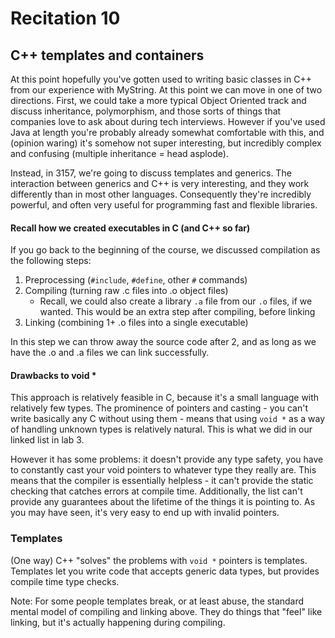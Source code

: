# Recitation 10 #

## C++ templates and containers ##

At this point hopefully you've gotten used to writing basic classes in C++ from
our experience with MyString. At this point we can move in one of two
directions. First, we could take a more typical Object Oriented track and
discuss inheritance, polymorphism, and those sorts of things that companies love
to ask about during tech interviews. However if you've used Java at length
you're probably already somewhat comfortable with this, and (opinion waring)
it's somehow not super interesting, but incredibly complex and confusing
(multiple inheritance = head asplode).

Instead, in 3157, we're going to discuss templates and generics. The interaction
between generics and C++ is very interesting, and they work differently than in
most other languages. Consequently they're incredibly powerful, and often very
useful for programming fast and flexible libraries.

#### Recall how we created executables in C (and C++ so far) ####

If you go back to the beginning of the course, we discussed compilation as the
following steps:

1. Preprocessing (`#include`, `#define`, other `#` commands)
2. Compiling (turning raw .c files into .o object files)
    * Recall, we could also create a library `.a` file from our `.o` files,
      if we wanted. This would be an extra step after compiling, before linking
3. Linking (combining 1+ .o files into a single executable)

In this step we can throw away the source code after 2, and as long as we have
the .o and .a files we can link successfully.

#### Drawbacks to void * ####

This approach is relatively feasible in C, because it's a small language with
relatively few types. The prominence of pointers and casting - you can't write
basically any C without using them - means that using `void *` as a way of
handling unknown types is relatively natural. This is what we did in our linked
list in lab 3.

However it has some problems: it doesn't provide any type safety, you have to
constantly cast your void pointers to whatever type they really are. This means
that the compiler is essentially helpless - it can't provide the static checking
that catches errors at compile time. Additionally, the list can't provide any
guarantees about the lifetime of the things it is pointing to. As you may have
seen, it's very easy to end up with invalid pointers.

### Templates ###

(One way) C++ "solves" the problems with `void *` pointers is templates.
Templates let you write code that accepts generic data types, but provides
compile time type checks.

Note: For some people templates break, or at least abuse, the standard mental
model of compiling and linking above. They do things that "feel" like linking,
but it's actually happening during compiling.



